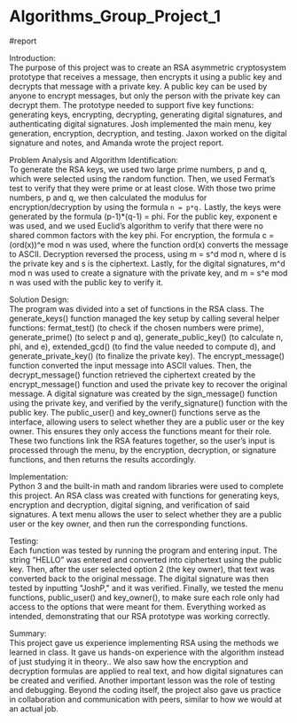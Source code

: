 ﻿# Algorithms_Group_Project_1
#report 

Introduction:  
The purpose of this project was to create an RSA asymmetric cryptosystem prototype that receives a message, then encrypts it using a public key and decrypts that message with a private key. A public key can be used by anyone to encrypt messages, but only the person with the private key can decrypt them. The prototype needed to support five key functions: generating keys, encrypting, decrypting, generating digital signatures, and authenticating digital signatures. Josh implemented the main menu, key generation, encryption, decryption, and testing. Jaxon worked on the digital signature and notes, and Amanda wrote the project report.

Problem Analysis and Algorithm Identification:  
To generate the RSA keys, we used two large prime numbers, p and q, which were selected using the random function. Then, we used Fermat’s test to verify that they were prime or at least close. With those two prime numbers, p and q, we then calculated the modulus for encryption/decryption by using the formula `n = p*q.` Lastly, the keys were generated by the formula (p-1)*(q-1) = phi. For the public key, exponent e was used, and we used Euclid’s algorithm to verify that there were no shared common factors with the key phi. For encryption, the formula c = (ord(x))^e mod n was used, where the function ord(x) converts the message to ASCII. Decryption reversed the process, using m = s^d mod n, where d is the private key and s is the ciphertext. Lastly, for the digital signatures, m^d mod n was used to create a signature with the private key, and m = s^e mod n was used with the public key to verify it.

Solution Design:  
The program was divided into a set of functions in the RSA class. The generate_keys() function managed the key setup by calling several helper functions: fermat_test() (to check if the chosen numbers were prime), generate_prime() (to select p and q), generate_public_key() (to calculate n, phi, and e), extended_gcd() (to find the value needed to compute d), and generate_private_key() (to finalize the private key). The encrypt_message() function converted the input message into ASCII values. Then, the decrypt_message() function retrieved the ciphertext created by the encrypt_message() function and used the private key to recover the original message. A digital signature was created by the sign_message() function using the private key, and verified by the verify_signature() function with the public key. The public_user() and key_owner() functions serve as the interface, allowing users to select whether they are a public user or the key owner. This ensures they only access the functions meant for their role. These two functions link the RSA features together, so the user’s input is processed through the menu, by the encryption, decryption, or signature functions, and then returns the results accordingly.

Implementation:  
Python 3 and the built-in math and random libraries were used to complete this project. An RSA class was created with functions for generating keys, encryption and decryption, digital signing, and verification of said signatures. A text menu allows the user to select whether they are a public user or the key owner, and then run the corresponding functions.

Testing:  
Each function was tested by running the program and entering input. The string “HELLO” was entered and converted into ciphertext using the public key. Then, after the user selected option 2 (the key owner), that text was converted back to the original message. The digital signature was then tested by inputting "JoshP," and it was verified. Finally, we tested the menu functions, public_user() and key_owner(), to make sure each role only had access to the options that were meant for them. Everything worked as intended, demonstrating that our RSA prototype was working correctly.

Summary:  
This project gave us experience implementing RSA using the methods we learned in class. It gave us hands-on experience with the algorithm instead of just studying it in theory.. We also saw how the encryption and decryption formulas are applied to real text, and how digital signatures can be created and verified. Another important lesson was the role of testing and debugging. Beyond the coding itself, the project also gave us practice in collaboration and communication with peers, similar to how we would at an actual job. 
